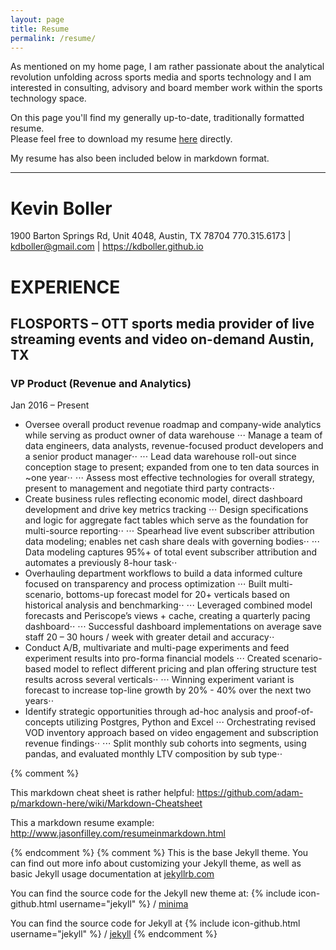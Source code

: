 ```yaml
---
layout: page
title: Resume
permalink: /resume/
---
```


As mentioned on my home page, I am rather passionate about the analytical revolution unfolding across sports media and sports technology and I am interested in consulting, advisory and board member work within the sports technology space.

On this page you'll find my generally up-to-date, traditionally formatted resume.  
Please feel free to download my resume [here](/assets/Boller_Kevin_Resume_2017.pdf) directly.

My resume has also been included below in markdown format.   

<hr>

# Kevin Boller
1900 Barton Springs Rd, Unit 4048, Austin, TX 78704
770.315.6173 | <a href="mailto:kdboller@gmail.com">kdboller@gmail.com</a> | <a href="https://kdboller.github.io">https://kdboller.github.io</a>

# EXPERIENCE

## FLOSPORTS – OTT sports media provider of live streaming events and video on-demand Austin, TX
### VP Product (Revenue and Analytics)
Jan 2016 – Present

* Oversee overall product revenue roadmap and company-wide analytics while serving as product owner of data warehouse
⋅⋅⋅ Manage a team of data engineers, data analysts, revenue-focused product developers and a senior product manager⋅⋅
⋅⋅⋅ Lead data warehouse roll-out since conception stage to present; expanded from one to ten data sources in ~one year⋅⋅
⋅⋅⋅ Assess most effective technologies for overall strategy, present to management and negotiate third party contracts⋅⋅
* Create business rules reflecting economic model, direct dashboard development and drive key metrics tracking
⋅⋅⋅ Design specifications and logic for aggregate fact tables which serve as the foundation for multi-source reporting⋅⋅
⋅⋅⋅ Spearhead live event subscriber attribution data modeling; enables net cash share deals with governing bodies⋅⋅
⋅⋅⋅ Data modeling captures 95%+ of total event subscriber attribution and automates a previously 8-hour task⋅⋅
* Overhauling department workflows to build a data informed culture focused on transparency and process optimization
⋅⋅⋅ Built multi-scenario, bottoms-up forecast model for 20+ verticals based on historical analysis and benchmarking⋅⋅
⋅⋅⋅ Leveraged combined model forecasts and Periscope’s views + cache, creating a quarterly pacing dashboard⋅⋅
⋅⋅⋅ Successful dashboard implementations on average save staff 20 – 30 hours / week with greater detail and accuracy⋅⋅
* Conduct A/B, multivariate and multi-page experiments and feed experiment results into pro-forma financial models
⋅⋅⋅ Created scenario-based model to reflect different pricing and plan offering structure test results across several verticals⋅⋅
⋅⋅⋅ Winning experiment variant is forecast to increase top-line growth by 20% - 40% over the next two years⋅⋅
* Identify strategic opportunities through ad-hoc analysis and proof-of-concepts utilizing Postgres, Python and Excel
⋅⋅⋅ Orchestrating revised VOD inventory approach based on video engagement and subscription revenue findings⋅⋅
⋅⋅⋅ Split monthly sub cohorts into segments, using pandas, and evaluated monthly LTV composition by sub type⋅⋅




{% comment %}

This markdown cheat sheet is rather helpful:  https://github.com/adam-p/markdown-here/wiki/Markdown-Cheatsheet

This a markdown resume example:  http://www.jasonfilley.com/resumeinmarkdown.html

{% endcomment %}
{% comment %} 
This is the base Jekyll theme. You can find out more info about customizing your Jekyll theme, 
as well as basic Jekyll usage documentation at [jekyllrb.com](https://jekyllrb.com/)


You can find the source code for the Jekyll new theme at:
{% include icon-github.html username="jekyll" %} /
[minima](https://github.com/jekyll/minima)

You can find the source code for Jekyll at
{% include icon-github.html username="jekyll" %} /
[jekyll](https://github.com/jekyll/jekyll)
{% endcomment %}
